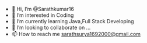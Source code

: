 - 👋 Hi, I’m @Sarathkumar16
- 👀 I’m interested in Coding
- 🌱 I’m currently learning Java,Full Stack Developing
- 💞️ I’m looking to collaborate on ...
- 📫 How to reach me sarathsurya1692000@gmail.com

<!---
Sarathkumar16/Sarathkumar16 is a ✨ special ✨ repository because its `README.md` (this file) appears on your GitHub profile.
You can click the Preview link to take a look at your changes.
--->
